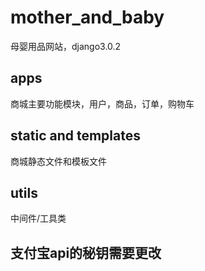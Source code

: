 # mother_and_baby
母婴用品网站，django3.0.2
## apps
商城主要功能模块，用户，商品，订单，购物车
## static and templates
商城静态文件和模板文件
## utils
中间件/工具类
## 支付宝api的秘钥需要更改
